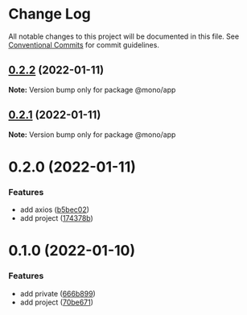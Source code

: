 # Change Log

All notable changes to this project will be documented in this file.
See [Conventional Commits](https://conventionalcommits.org) for commit guidelines.

## [0.2.2](https://github.com/frorz1/mono/compare/@mono/app@0.2.1...@mono/app@0.2.2) (2022-01-11)

**Note:** Version bump only for package @mono/app





## [0.2.1](https://github.com/frorz1/mono/compare/@mono/app@0.2.0...@mono/app@0.2.1) (2022-01-11)

**Note:** Version bump only for package @mono/app





# 0.2.0 (2022-01-11)


### Features

* add axios ([b5bec02](https://github.com/frorz1/mono/commit/b5bec026b9f2b807cc4ecece8c1a8d44c9db7343))
* add project ([174378b](https://github.com/frorz1/mono/commit/174378be03bdfaf602b91c176c0933a2002fb9ae))





# 0.1.0 (2022-01-10)


### Features

* add private ([666b899](https://github.com/frorz1/mono/commit/666b899395beee13845d3bb4b01140d54a8ae71d))
* add project ([70be671](https://github.com/frorz1/mono/commit/70be671c4f1ffb127fef149732e69413e56f6a93))
